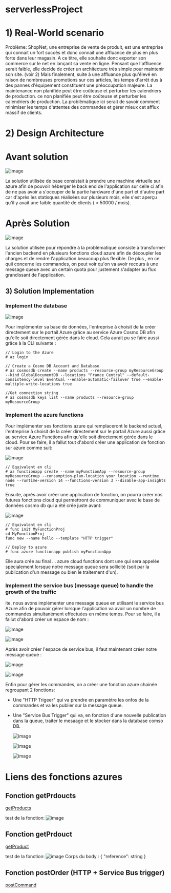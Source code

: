 # serverlessProject

# 1) Real-World scenario

Problème: 
ShopNet, une entreprise de vente de produit, est une entreprise qui connait un fort succès et donc connait une affluance de plus en plus forte dans leur magasin. A ce titre, elle souhaite donc exporter son commerce sur le net en lançant sa vente en ligne. Pensant que l'affluence serait faible, elle decide de créer un architecture très simple pour maintenir son site. (voir 2) 
Mais finalement, suite à une affluance plus qu'élevé en raison de nombreuses promotions sur ces articles, les temps d'arrêt dus à des pannes d'équipement constituent une préoccupation majeure. La maintenance non planifiée peut être coûteuse et perturber les calendriers de production.
ce non planifiée peut être coûteuse et perturber les calendriers de production. La problèmatique ici serait de savoir comment minimiser les temps d'attentes des commandes et gérer mieux cet afflux massif de clients.

# 2) Design Architecture

# Avant solution
![image](https://github.com/WinnMBG/serverlessProject/assets/77972619/d618814b-2a1a-4f0d-8401-4776e3602de6)

La solution utilisée de base consistait à prendre une machine virtuelle sur azure afin de pouvoir héberger le back end de l'application sur celle ci afin de ne pas avoir a s'occuper de la partie hardware d'une part et d'autre part car d'après les statisques réalisées sur plusieurs mois, elle s'est aperçu qu'il y avait une faible quantité de clients ( < 50000 / mois). 

# Après Solution
![image](https://github.com/WinnMBG/serverlessProject/assets/77972619/25248209-d544-4b7a-a4ff-f0ebac4c48f8)

La solution utilisée pour répondre à la problèmatique consiste à transformer l'ancien backend en plusieurs fonctions cloud azure afin de découpler les charges et de rendre l'application beaucoup plus flexible. De plus , en ce quii concerne les commandes, on peut voir qu'on va avoir recours à une message queue avec un certain quota pour justement s'adapter au flux grandissant de l'application.

## 3) Solution Implementation

### Implement the database

![image](https://github.com/WinnMBG/serverlessProject/assets/77972619/f576cb5e-3624-485b-8ff4-a5e2e649fa86)

Pour implémenter sa base de données, l'entreprise à choisit de la créer directement sur le portail Azure grâce au service Azure Cosmo DB afin qu'elle soit directement gérée dans le cloud. Cela aurait pu se faire aussi grâce à la CLI suivante :

```
// Login to the Azure 
# az login

// Create a Cosmo DB Account and Database
# az cosmosdb create --name products --resource-group myResourceGroup --kind GlobalDocumentDB --locations "France Central" --default-consistency-level Eventual --enable-automatic-failover true --enable-multiple-write-locations true

//Get connection string
# az cosmosdb keys list --name products --resource-group myResourceGroup
```

### Implement the azure functions


Pour implémenter ses fonctions azure qui remplaceront le backend actuel, l'entreprise à choisit de la créer directement sur le portail Azure aussi grâce au service Azure Functions afin qu'elle soit directement gérée dans le cloud. Pour se faire, il a fallut tout d'abord créer une application de fonction sur azure comme suit:

![image](https://github.com/WinnMBG/serverlessProject/assets/77972619/90da7bb4-ffe5-49b7-92e6-cd332a536092)


```
// Equivalent en cli
# az functionapp create --name myFunctionApp --resource-group myResourceGroup --consumption-plan-location your_location --runtime node --runtime-version 14 --functions-version 3 --disable-app-insights true
```

Ensuite, après avoir créer une application de fonction, on pourra créer nos futures fonctions cloud qui permettront de communiquer avec le base de données cosmo db qui a été crée juste avant:

![image](https://github.com/WinnMBG/serverlessProject/assets/77972619/1797e8d5-b088-4d93-a4fe-2ac90ebd0664)

```
// Equivalent en cli
# func init MyFunctionProj
cd MyFunctionProj
func new --name hello --template "HTTP trigger"

// Deploy to azure
# func azure functionapp publish myFunctionApp
```

Elle aura crée au final ... azure cloud functions dont une qui sera appelée spécialement lorsque notre message queue sera sollicité (soit par la publication d'un message ou bien le traitement d'un).

### Implement the service bus (message queue) to handle the growth of the traffic

ite, nous avons implémenter une message queue en utilisant le service bus Azure afin de pouvoir gérer lorsque l'application va avoir un nombre de commandes simultanément effectuées en même temps. Pour se faire, il a fallut d'abord créer un espace de nom : 

![image](https://github.com/WinnMBG/serverlessProject/assets/77972619/85891210-9bd7-4dc4-95c8-e2f933984245)

![image](https://github.com/WinnMBG/serverlessProject/assets/77972619/8938bd22-a34e-4cfd-ba7d-24ebb1a71ede)


Après avoir créer l'espace de service bus, il faut maintenant créer notre message queue :

![image](https://github.com/WinnMBG/serverlessProject/assets/77972619/c744f699-0fb3-4f32-b6f2-77fdefa1e574)

![image](https://github.com/WinnMBG/serverlessProject/assets/77972619/3a269fb9-543f-4baf-aa2c-c395cbc05c39)

Enfin pour gérer les commandes, on a créer une fonction azure chainée regroupant 2 fonctions:

- Une "HTTP Trigeer" qui va prendre en paramètre les onfos de la commandes et va les publier sur la message queue.
- Une "Service Bus Trigger" qui va, en fonction d'une nouvelle publication dans la queue, traiter le mesaage et le stocker dans la database comso DB.

  ![image](https://github.com/WinnMBG/serverlessProject/assets/77972619/7cb13d25-c0a6-481d-aaeb-efff5450d14c)

  ![image](https://github.com/WinnMBG/serverlessProject/assets/77972619/8ca32dfb-a413-444d-84d7-3877104ae59e)

  ![image](https://github.com/WinnMBG/serverlessProject/assets/77972619/bd36d672-34c2-4362-afc0-3c410b3128ae)

# Liens des fonctions azures

## Fonction getPrdoucts
[getProducts](https://shopnetapp.azurewebsites.net/api/findProducts?code=v2o8kkfuuiR7nL9z3PkHHGQNF92IoYmZD-gQ_9k4EvvNAzFuM29SqQ==)

test de la fonction: 
![image](https://github.com/WinnMBG/serverlessProject/assets/77972619/775877f8-913a-4205-9546-674d28dd531c)


## Fonction getPrdouct
[getProduct](https://shopnetapp.azurewebsites.net/api/findProduct?code=1NaK8XuUulQuPrqROfxPDifGO9b0S0K6zUrYvI_HXP9OAzFuOFQ_Kw==)

test de la fonction:
![image](https://github.com/WinnMBG/serverlessProject/assets/77972619/605b6959-6373-4012-89aa-3e79ecb1de2a)
Corps du body : 
{
  "reference": string
}

## Fonction postOrder (HTTP + Service Bus trigger)
[postCommand](https://shopnetapp.azurewebsites.net/api/sendOrderToQueue?code=U2myMGHU0zK1XZskcy9qVtbJH8tsWD3scLZyDEXva8ExAzFuctWbiQ==)

